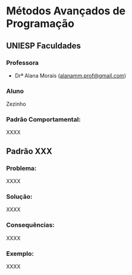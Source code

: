 # Métodos Avançados de Programação

## UNIESP Faculdades

### Professora

* Drª Alana Morais ([alanamm.prof@gmail.com](mailto:alanamm.prof@gmail.com))

### Aluno
Zezinho


### Padrão Comportamental: 
XXXX


## Padrão XXX

### Problema: 

XXXX


### Solução: 

XXXX


### Consequências: 

XXXX


### Exemplo: 

XXXX



